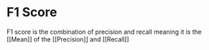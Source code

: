 # F1 Score
F1 score is the combination of precision and recall meaning it is the [[Mean]] of the [[Precision]] and [[Recall]]